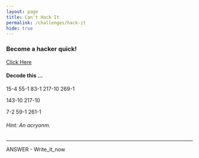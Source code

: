 ```yaml
---
layout: page
title: Can't Hack It
permalink: /challenges/hack-it
hide: true
---
```


### Become a hacker quick!

[Click Here](https://hackertyper.net "I Might Help You")

#### Decode this ...

15-4
55-1
83-1
217-10
269-1

143-10
217-10

7-2
59-1
261-1

###### Hint: An acryonm.

---

ANSWER - Write_it_now